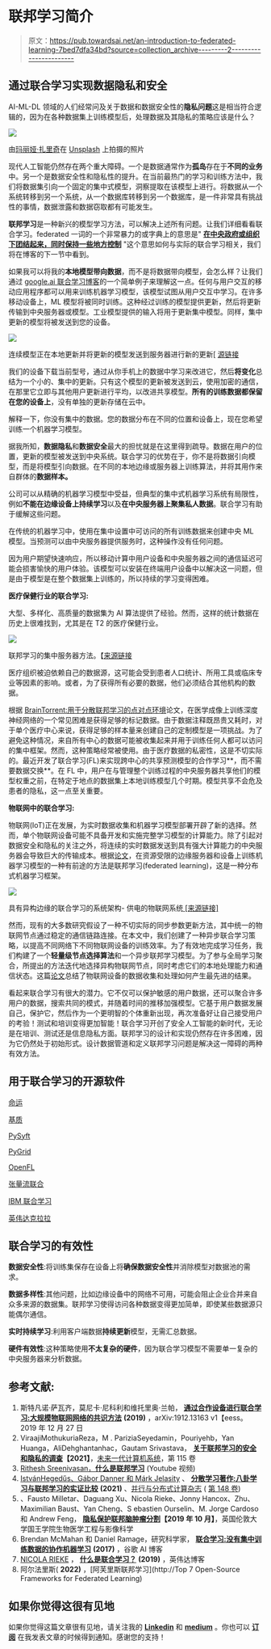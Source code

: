 # 联邦学习简介

> 原文：<https://pub.towardsai.net/an-introduction-to-federated-learning-7bed7dfa34bd?source=collection_archive---------2----------------------->

## 通过联合学习实现数据隐私和安全

AI-ML-DL 领域的人们经常问及关于数据和数据安全性的**隐私问题**这是相当符合逻辑的，因为在各种数据集上训练模型后，处理数据及其隐私的策略应该是什么？

![](img/7ab4055a1ca711b0ceade228f4e7cf70.png)

由[玛丽娅·扎里奇](https://unsplash.com/es/@simplicity?utm_source=medium&utm_medium=referral)在 [Unsplash](https://unsplash.com?utm_source=medium&utm_medium=referral) 上拍摄的照片

现代人工智能仍然存在两个重大障碍。一个是数据通常作为**孤岛**存在于**不同的业务**中。另一个是数据安全性和隐私性的提升。在当前最热门的学习和训练方法中，我们将数据集引向一个固定的集中式模型，洞察提取在该模型上进行。将数据从一个系统转移到另一个系统，从一个数据库转移到另一个数据库，是一件非常具有挑战性的事情，数据泄露和数据窃取都有可能发生。

**联邦学习**是一种新兴的模型学习方法，可以解决上述所有问题。让我们详细看看联合学习。federated 一词的一个非常暴力的或字典上的意思是" [**在中央政府或组织下团结起来，同时保持一些地方控制**](https://www.google.com/search?q=federated+&sxsrf=ALiCzsaOSuamKWnT9D3zGJF_KeBtYSe3Rw%3A1664176919480&ei=F1MxY6DzHMGG3LUPmZa7gA8&ved=0ahUKEwjg2oOR9rH6AhVBA7cAHRnLDvAQ4dUDCA4&uact=5&oq=federated+&gs_lcp=Cgxnd3Mtd2l6LXNlcnAQAzIECCMQJzIECCMQJzIECCMQJzIECAAQQzIECAAQQzIECAAQQzIECAAQQzIECAAQQzIECAAQQzIECAAQQzoHCCMQsAMQJzoKCAAQRxDWBBCwAzoFCAAQgARKBAhBGABKBAhGGABQ7AhYyhFgqhZoAXABeACAAZ4BiAGtCJIBAzAuOJgBAKABAcgBCsABAQ&sclient=gws-wiz-serp) "这个意思如何与实际的联合学习相关，我们将在博客的下一节中看到。

如果我可以将我的**本地模型带向数据**，而不是将数据带向模型，会怎么样？让我们通过 [google.ai 联合学习博客](https://ai.googleblog.com/2017/04/federated-learning-collaborative.html)的一个简单例子来理解这一点。任何与用户交互的移动应用程序都可以用来训练机器学习模型，该模型试图从用户交互中学习。在许多移动设备上，ML 模型将被同时训练。这种经过训练的模型提供更新，然后将更新传输到中央服务器或模型。工业模型提供的输入将用于更新集中模型。同样，集中更新的模型将被发送到您的设备。

![](img/72900a32adb58dc99d8826da853cd316.png)

连续模型正在本地更新并将更新的模型发送到服务器进行新的更新[ [源链接](https://ai.googleblog.com/2017/04/federated-learning-collaborative.html)

我们的设备下载当前型号，通过从你手机上的数据中学习来改进它，然后**将变化**总结为一个小的、集中的更新。只有这个模型的更新被发送到云，使用加密的通信，在那里它立即与其他用户更新进行平均，以改进共享模型。**所有的训练数据都保留在您的设备上**，没有单独的更新存储在云中。

解释一下，你没有集中的数据。您的数据分布在不同的位置和设备上，现在您希望训练一个机器学习模型。

据我所知，**数据隐私**和**数据安全**最大的担忧就是在这里得到疏导。数据在用户的位置，更新的模型被发送到中央系统。联合学习的优势在于，你不是将数据引向模型，而是将模型引向数据。在不同的本地边缘或服务器上训练算法，并将其用作来自群体的**数据样本。**

公司可以从精确的机器学习模型中受益，但典型的集中式机器学习系统有局限性，例如**不能在边缘设备上持续学习**以及**在中央服务器上聚集私人数据**。联合学习有助于缓解这些问题。

在传统的机器学习中，使用在集中设置中可访问的所有训练数据来创建中央 ML 模型。当预测可以由中央服务器提供服务时，这种操作没有任何问题。

因为用户期望快速响应，所以移动计算中用户设备和中央服务器之间的通信延迟可能会损害愉快的用户体验。该模型可以安装在终端用户设备中以解决这一问题，但是由于模型是在整个数据集上训练的，所以持续的学习变得困难。

**医疗保健行业的联合学习:**

大型、多样化、高质量的数据集为 AI 算法提供了经验。然而，这样的统计数据在历史上很难找到，尤其是在 T2 的医疗保健行业。

![](img/6150527c63f42edc57ddb8f7dd1bcda9.png)

联邦学习的集中服务器方法。【[来源链接](https://blogs.nvidia.com/blog/2019/10/13/what-is-federated-learning/)

医疗组织被迫依赖自己的数据源，这可能会受到患者人口统计、所用工具或临床专业等因素的影响。或者，为了获得所有必要的数据，他们必须结合其他机构的数据。

根据 [BrainTorrent:用于分散联邦学习的点对点环境](https://arxiv.org/pdf/1905.06731v1.pdf)论文，在医学成像上训练深度神经网络的一个常见困难是获得足够的标记数据。由于数据注释既昂贵又耗时，对于单个医疗中心来说，获得足够的样本量来创建自己的定制模型是一项挑战。为了避免这种情况，来自所有中心的数据可能被收集起来并用于训练任何人都可以访问的集中框架。然而，这种策略经常被使用。由于医疗数据的私密性，这是不切实际的。最近开发了联合学习(FL)来实现跨中心的共享预测模型的合作学习**，而不需要数据交换**。在 FL 中，用户在与管理整个训练过程的中央服务器共享他们的模型权重之前，在特定于地点的数据集上本地训练模型几个时期。模型共享不会危及患者的隐私，这一点至关重要。

**物联网中的联合学习:**

物联网(IoT)正在发展，为实时数据收集和机器学习模型部署开辟了新的选择。然而，单个物联网设备可能不具备开发和实施完整学习模型的计算能力。除了引起对数据安全和隐私的关注之外，将连续的实时数据发送到具有强大计算能力的中央服务器会导致巨大的传输成本。根据[论文](https://reader.elsevier.com/reader/sd/pii/S2352864821000195?token=7E35191D952D86F734E152FDC637DB3D02F9ECCCE2F6C680BFB583DDBB5686F9D1A5902007F1D43105E51C817EA31B87&originRegion=eu-west-1&originCreation=20220926045136)，在资源受限的边缘服务器和设备上训练机器学习模型的一种有前途的方法是联邦学习(federated learning)，这是一种分布式机器学习框架。

![](img/706aa91fa29b7e3800e57f8e39f9f5b3.png)

具有异构边缘的联合学习的系统架构-
供电的物联网系统[ [来源链接]](https://reader.elsevier.com/reader/sd/pii/S2352864821000195?token=7E35191D952D86F734E152FDC637DB3D02F9ECCCE2F6C680BFB583DDBB5686F9D1A5902007F1D43105E51C817EA31B87&originRegion=eu-west-1&originCreation=20220926045136)

然而，现有的大多数研究假设了一种不切实际的同步参数更新方法，其中统一的物联网节点通过稳定的通信链路连接。在本文中，我们创建了一种异步联合学习策略，以提高不同网络下不同物联网设备的训练效率。为了有效地完成学习任务，我们构建了一个**轻量级节点选择算法**和一个异步联邦学习模型。为了参与全局学习聚合，所提出的方法迭代地选择异构物联网节点，同时考虑它们的本地处理能力和通信状态。这篇[论文](https://reader.elsevier.com/reader/sd/pii/S2352864821000195?token=7E35191D952D86F734E152FDC637DB3D02F9ECCCE2F6C680BFB583DDBB5686F9D1A5902007F1D43105E51C817EA31B87&originRegion=eu-west-1&originCreation=20220926045136)总结了物联网设备的数据收集和处理如何产生最先进的结果。

看起来联合学习有很大的潜力。它不仅可以保护敏感的用户数据，还可以聚合许多用户的数据，搜索共同的模式，并随着时间的推移加强模型。它基于用户数据发展自己，保护它，然后作为一个更明智的个体重新出现，再次准备好让自己接受用户的考验！测试和培训变得更加智能！联合学习开创了安全人工智能的新时代，无论是在培训、测试还是信息隐私方面。联邦学习的设计和实现仍然存在许多困难，因为它仍然处于初始形式。设计数据管道和定义联邦学习问题是解决这一障碍的两种有效方法。

## **用于联合学习的开源软件**

[命运](https://github.com/FederatedAI/FATE)

[基质](https://www.labelia.org/en/ppfl)

[PySyft](https://github.com/OpenMined/PySyft)

[PyGrid](https://github.com/OpenMined/PyGrid)

[OpenFL](https://github.com/intel/openfl)

[张量流联合](https://www.tensorflow.org/federated/federated_learning)

[IBM 联合学习](https://www.ibm.com/docs/en/cloud-paks/cp-data/4.5.x?topic=models-federated-learning)

[英伟达克拉拉](https://developer.nvidia.com/blog/federated-learning-clara/)

## **联合学习的有效性**

**数据安全性**:将训练集保存在设备上将**确保数据安全性**并消除模型对数据池的需求。

**数据多样性**:其他问题，比如边缘设备中的网络不可用，可能会阻止企业合并来自众多来源的数据集。联邦学习使得访问各种数据变得更加简单，即使某些数据源只能偶尔通信。

**实时持续学习**:利用客户端数据**持续更新**模型，无需汇总数据。

**硬件有效性**:这种策略使用**不太复杂的硬件**，因为联合学习模型不需要单一复杂的中央服务器来分析数据。

## **参考文献**:

1.  斯特凡诺·萨瓦齐，莫尼卡·尼科利和维托里奥·兰帕， [**通过合作设备进行联合学习:大规模物联网网络的共识方法**](https://www.youtube.com/redirect?event=video_description&redir_token=QUFFLUhqa2V5R1BfVTZnRUl4VVgwSmI4bkxuNlZjSE1MUXxBQ3Jtc0tuck45MWlrQ3VYUkl6V3NKbG1SNllXcXUzSnJMLXFaMi1ZTDJhVnBuWmxiRmFZNFNnYW1XbkE0NHhjcTl2bmZaa21IQ3JoTmxwMXVnS29XU045TnhzdTVRSl8zM0EyU0pmd0hSeXZ1MWJ5NllzNTdnbw&q=https%3A%2F%2Farxiv.org%2Fabs%2F1912.13163&v=k3V-WAUuR9U) **(2019)** ，arXiv:1912.13163 v1【eess。2019 年 12 月 27 日
2.  ViraajiMothukuriaReza，M . PariziaSeyedamin，Pouriyehb，Yan Huanga，AliDehghantanhac，Gautam Srivastava， [**关于联邦学习的安全和隐私的调查**](https://www.youtube.com/redirect?event=video_description&redir_token=QUFFLUhqbHZ6RW1uV0NEXzFCOGV0Z3p2ZWhDSHpDdm1nUXxBQ3Jtc0tsaTl6SHFoWlZhVjFRUW9ZMjFrZXdsZ1lpODVZajdIOGl2TEM0bElibVg5NTBLNjI1ODR1dWNpWlNZUVhZcVNaREUyTmRKV3hpM3gzQnhUamVRbmFmN3ZURXkxbHY2M2c5Q0tWRnViSTdCOUNOUXByRQ&q=https%3A%2F%2Fwww.sciencedirect.com%2Fscience%2Farticle%2Fabs%2Fpii%2FS0167739X20329848&v=k3V-WAUuR9U)**【2021】**，[未来一代计算机系统](https://www.sciencedirect.com/journal/future-generation-computer-systems)，第 115 卷
3.  [Rithesh Sreenivasan](https://www.youtube.com/c/RitheshSreenivasan)[，**什么是联邦学习**](https://youtu.be/k3V-WAUuR9U) (Youtube 视频)
4.  [IstvánHegedűs、Gábor Danner 和 Márk Jelasity](https://www.sciencedirect.com/science/article/pii/S0743731520303890#!) 、 [**分散学习著作:八卦学习与联邦学习的实证比较**](https://reader.elsevier.com/reader/sd/pii/S0743731520303890?token=EE9C7348EA9AF1C28ED772C2884526A7080262FFCE58A23C78081E3E452B9F4B32DF6D7BBB5C179BFBBD7E2DB21CFF4F&originRegion=eu-west-1&originCreation=20220926044928) **(2021)** 、[并行与分布式计算杂志](https://www.sciencedirect.com/journal/journal-of-parallel-and-distributed-computing) ( [第 148 卷](https://www.sciencedirect.com/journal/journal-of-parallel-and-distributed-computing/vol/148/suppl/C))
5.  、Fausto Milletar、Daguang Xu、Nicola Rieke、Jonny Hancox、Zhu、Maximilian Baust、Yan Cheng、S ebastien Ourselin、M. Jorge Cardoso 和 Andrew Feng， [**隐私保护联邦脑肿瘤分割**](https://arxiv.org/pdf/1910.00962.pdf)**【2019 年 10 月】**，英国伦敦大学国王学院生物医学工程与影像科学
6.  Brendan McMahan 和 Daniel Ramage，研究科学家， [**联合学习:没有集中训练数据的协作机器学习**](http://ai.googleblog.com/2017/04/federated-learning-collaborative.html) **(2017)** ，谷歌 AI 博客
7.  [NICOLA RIEKE](https://blogs.nvidia.com/blog/author/nicolarieke/) ， [**什么是联合学习？**](https://blogs.nvidia.com/blog/2019/10/13/what-is-federated-learning/) **(2019)** ，英伟达博客
8.  阿尔法里斯( **2022)** ，[阿芙里斯联邦学习](http://Top 7 Open-Source Frameworks for Federated Learning)

## 如果你觉得这很有见地

如果你觉得这篇文章很有见地，请关注我的 [**Linkedin**](https://www.linkedin.com/in/chinmay-bhalerao-6b5284137/) 和 [**medium**](https://medium.com/@BH_Chinmay) 。你也可以 [**订阅**](https://medium.com/@BH_Chinmay) 在我发表文章的时候得到通知。感谢您的支持！